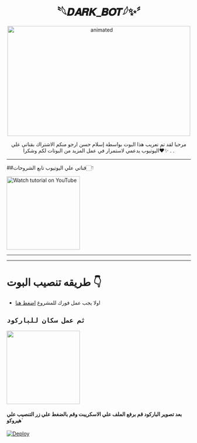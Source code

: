 

<h1 align="center">〝︉︁︈𓆩𝑫𝑨𝑹𝑲_𝑩𝑶𝑻︉︁︈𓆪✨〞<br></h1>
<p align="center">
<img src="https://telegra.ph/file/2749c502b89c74e3309b5.jpg" alt="animated" width="500" height="300" />
</p>

<p align="center">
مرحبا لقد تم تعريب هذا البوت بواسطة إسلام حسن ارجو منكم الاشتراك بقناتي علي اليوتيوب يدعمي لاستمرار في عمل المزيد من البوتات لكم وشكرا❤✨ .
.
</p>



---
##قناتي علي اليوتيوب تابع الشروحات👇🏻

<a href="https://youtube.com/@eslam.39?si=gUcQ-XEofchlyiwu"><img src="https://i.ibb.co/hsGYWms/116-1161192-podcast-subscribe-listen-button-youtube-sign-hd-png.png" alt="Watch tutorial on YouTube" border="0"  width="200"></a>

------


-------
# طريقه تنصيب البوت 👇

- اولا يجب عمل فورك للمشروع [اضغط هنا](https://github.com/botwhatssappbobiz/EslamBotlnc/fork)

## `ثم عمل سكان للباركود`
<a href="[https://replit.com/@allhwalkhafy3/dark-QR](https://replit.com/@jjpfov34/QR-bot-dark)"><img src="https://repl.it/badge/github/quiec/whatsAlfa" width="200" />
</a>
#### بعد تصوير الباركود قم برفع الملف علي الاسكريبت وقم بالضغط علي زر التنصيب علي هيروكو`

[![Deploy](https://www.herokucdn.com/deploy/button.svg)](https://dashboard.heroku.com/new?template=https://github.com/botwhatssappbobiz/EslamBotlnc)
